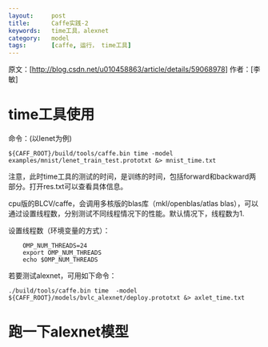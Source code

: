 ```yaml
---
layout:     post
title:      Caffe实践-2
keywords:   time工具，alexnet
category:   model 
tags:		[caffe, 运行， time工具]
---
```

原文：[http://blog.csdn.net/u010458863/article/details/59068978]
作者：[李敏]

# time工具使用
命令：(以lenet为例)

    ${CAFF_ROOT}/build/tools/caffe.bin time -model examples/mnist/lenet_train_test.prototxt &> mnist_time.txt
注意，此时time工具的测试的时间，是训练的时间，包括forward和backward两部分。打开res.txt可以查看具体信息。

cpu版的BLCV/caffe，会调用多核版的blas库（mkl/openblas/atlas blas），可以通过设置线程数，分别测试不同线程情况下的性能。默认情况下，线程数为1.

设置线程数（环境变量的方式）：
    
        OMP_NUM_THREADS=24
        export OMP_NUM_THREADS
        echo $OMP_NUM_THREADS
        
若要测试alexnet，可用如下命令：

    ./build/tools/caffe.bin time  -model ${CAFF_ROOT}/models/bvlc_alexnet/deploy.prototxt &> axlet_time.txt
    
# 跑一下alexnet模型

